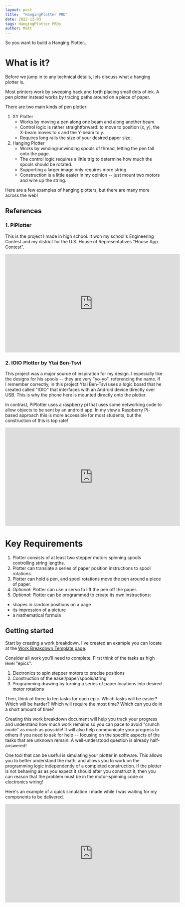 ```yaml
---
layout: post
title:  "HangingPlotter PRD"
date: 2022-12-03
tags: HangingPlotter PRDs
author: Matt
---
```


So you want to build a Hanging Plotter...

# What is it?

Before we jump in to any technical details, lets discuss what a hanging plotter is.

Most printers work by sweeping back and forth placing small dots of ink.
A pen plotter instead works by tracing paths around on a piece of paper.

There are two main kinds of pen plotter:

1. XY Plotter
   - Works by moving a pen along one beam and along another beam.
   - Control logic is rather straightforward: to move to position (x, y), the X-beam moves to x and the Y-beam to y.
   - Requires long rails the size of your desired paper size.
2. Hanging Plotter
   - Works by winding/unwinding spools of thread, letting the pen fall onto the page.
   - The control logic requires a little trig to determine how much the spools should be rotated.
   - Supporting a larger image only requires more string.
   - Construction is a little easier in my opinion -- just mount two motors and wire up the string.

Here are a few examples of hanging plotters, but there are many more across the web!

## References

### 1. PiPlotter

This is the project I made in high school. It won my school's Engineering Contest and my district for the U.S. House of
Representatives "House App Contest".

<iframe width="560" height="315" src="https://www.youtube.com/embed/OTyaAT0rUo4" title="'PiPlotter' by Matthew Merrill (CA-07)" frameborder="0" allow="accelerometer; autoplay; clipboard-write; encrypted-media; gyroscope; picture-in-picture" allowfullscreen="allowfullscreen "> </iframe>

### 2. IOIO Plotter by Ytai Ben-Tsvi

This project was a major source of inspiration for my design. I especially like the designs for his spools -- they are
very "yo-yo", referencing the name. If I remember correctly, in this project Ytai Ben-Tsvi uses a logic board that he
created called "IOIO" that interfaces with an Android device directly over USB. This is why the phone here is mounted
directly onto the plotter. 

In contrast, PiPlotter uses a raspberry pi that uses some networking code to allow objects to be sent by an android app.
In my view a Raspberry Pi-based approach this is more accessible for most students, but the construction of this is top
rate!

<iframe width="560" height="315" src="https://www.youtube.com/embed/5v_nz6qzoZ4" title="IOIO Plotter" frameborder="0" allow="accelerometer; autoplay; clipboard-write; encrypted-media; gyroscope; picture-in-picture" allowfullscreen></iframe>

# Key Requirements

1. Plotter consists of at least two stepper motors spinning spools controlling string lengths.
2. Plotter can translate a series of paper position instructions to spool rotations.
3. Plotter can hold a pen, and spool rotations move the pen around a piece of paper.
4. *Optional:* Plotter can use a servo to lift the pen off the paper.
5. *Optional:* Plotter can be programmed to create its own instructions:
 - shapes in random positions on a page
 - its impression of a picture
 - a mathematical formula

## Getting started

Start by creating a work breakdown.
I've created an example you can locate at the [Work Breakdown Template page](/breakdowns).

Consider all work you'll need to complete. First think of the tasks as high level "epics":

1. Electronics to spin stepper motors to precise positions 
2. Construction of the easel/paper/spools/string
3. Programming drawing by turning a series of paper locations into desired motor rotations

Then, think of three to ten tasks for each epic. Which tasks will be easier? Which will be harder?
Which will require the most time? Which can you do in a short amount of time?

Creating this work breakdown document will help you track your progress and understand how much work remains so you can
pace to avoid "crunch mode" as much as possible! It will also help communicate your progress to others if you need to
ask for help -- focusing on the specific aspects of the tasks that are unknown remain.
A well-understood question is already half-answered!

One tool that can be useful is simulating your plotter in software. This allows you to better understand the math, and
allows you to work on the programming logic independently of a completed construction. If the plotter is not behaving as
as you expect it should after you construct it, then you can reason that the problem must be in the motor-spinning code
or electronics wiring!

Here's an example of a quick simulation I made while I was waiting for my components to be delivered.

<iframe width="560" height="315" src="https://www.youtube.com/embed/tzbczSpsVZw" title="PiPlot Bezier Render" frameborder="0" allow="accelerometer; autoplay; clipboard-write; encrypted-media; gyroscope; picture-in-picture" allowfullscreen></iframe>